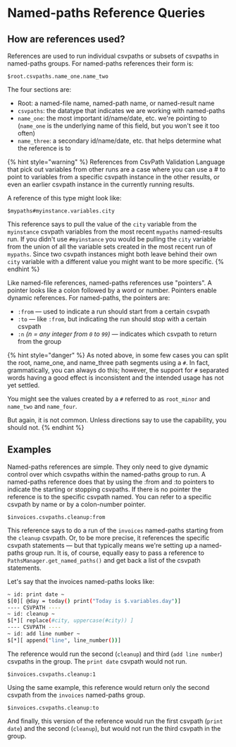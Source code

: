# Named-paths Reference Queries

## How are references used?

References are used to run individual csvpaths or subsets of csvpaths in named-paths groups. For named-paths references their form is: &#x20;

```xquery
$root.csvpaths.name_one.name_two
```

The four sections are:

* Root: a named-file name, named-path name, or named-result name
* `csvpaths`: the datatype that indicates we are working with named-paths
* `name_one`: the most important id/name/date, etc. we're pointing to (`name_one` is the underlying name of this field, but you won't see it too often)
* `name_three`: a secondary id/name/date, etc. that helps determine what the reference is to&#x20;

{% hint style="warning" %}
References from CsvPath Validation Language that pick out variables from other runs are a case where you can use a # to point to variables from a specific csvpath instance in the  other results, or even an earlier csvpath instance in the currently running results.

A reference of this type might look like:&#x20;

```
$mypaths#myinstance.variables.city
```

This reference says to pull the value of the `city` variable from the `myinstance` csvpath variables from the most recent `mypaths` named-results run.  If you didn't use `#myinstance` you would be pulling the `city` variable from the union of all the variable sets created in the most recent run of `mypaths`. Since two csvpath instances might both leave behind their own `city` variable with a different value you might want to be more specific. &#x20;
{% endhint %}

Like named-file references, named-paths references use "pointers". A pointer looks like a colon followed by a word or number. Pointers enable dynamic references. For named-paths, the pointers are:&#x20;

* `:from` — used to indicate a run should start from a certain csvpath
* `:to` — like `:from`, but indicating the run should stop with a certain csvpath
* `:n` _(n = any integer from `0` to `99`)_ — indicates which csvpath to return from the group

{% hint style="danger" %}
As noted above, in some few cases you can split the root, name\_one, and name\_three path segments using a `#`. In fact, grammatically, you can always do this; however, the support for `#` separated words having a good effect is inconsistent and the intended usage has not yet settled.&#x20;

You might see the values created by a `#` referred to as `root_minor` and `name_two` and `name_four`.

But again, it is not common. Unless directions say to use the capability, you should not.
{% endhint %}

## Examples

Named-paths references are simple. They only need to give dynamic control over which csvpaths within the named-paths group to run. A named-paths reference does that by using the :from and :to pointers to indicate the starting or stopping csvpaths. If there is no pointer the reference is to the specific csvpath named. You can refer to a specific csvpath by name or by a colon-number pointer.

```
$invoices.csvpaths.cleanup:from
```

This reference says to do a run of the `invoices` named-paths starting from the `cleanup` csvpath. Or, to be more precise, it references the specific csvpath statements — but that typically means we're setting up a named-paths group run. It is, of course, equally easy to pass a reference to `PathsManager.get_named_paths()` and get back a list of the csvpath statements.&#x20;

Let's say that the invoices named-paths looks like:&#x20;

```bash
~ id: print date ~
$[0][ @day = today() print("Today is $.variables.day")]
---- CSVPATH ----
~ id: cleanup ~
$[*][ replace(#city, uppercase(#city)) ] 
---- CSVPATH ----
~ id: add line number ~
$[*][ append("line", line_number())] 
```

The reference would run the second (`cleanup`) and third (`add line number`) csvpaths in the group. The `print date` csvpath would not run.

```
$invoices.csvpaths.cleanup:1
```

Using the same example, this reference would return only the second csvpath from the `invoices` named-paths group.&#x20;

```
$invoices.csvpaths.cleanup:to
```

And finally, this version of the reference would run the first csvpath (`print date`) and the second (`cleanup`), but would not run the third csvpath in the group.
